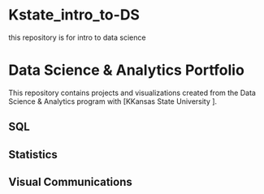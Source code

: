 # Kstate_intro_to-DS
this repository is for intro to data science 
# Data Science & Analytics Portfolio
This repository contains projects and visualizations created from the Data Science & Analytics program with [KKansas State University
].

## SQL

## Statistics

## Visual Communications

